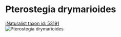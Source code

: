 
Pterostegia drymarioides
========================
  
[iNaturalist taxon id: 53191](https://www.inaturalist.org/taxa/53191)  
![Pterostegia drymarioides](https://inaturalist-open-data.s3.amazonaws.com/photos/126574130/medium.jpeg)